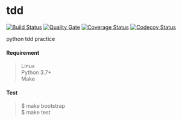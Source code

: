 # tdd

[![Build Status](https://travis-ci.org/zrma/tdd.svg?branch=master)](https://travis-ci.org/zrma/tdd)
[![Quality Gate](https://sonar.team504.com/api/badges/gate?key=tdd)](https://sonar.team504.com/dashboard?id=tdd)
[![Coverage Status](https://coveralls.io/repos/github/zrma/tdd/badge.svg?branch=master)](https://coveralls.io/github/zrma/tdd?branch=master)
[![Codecov Status](https://codecov.io/gh/zrma/tdd/branch/master/graphs/badge.svg)](https://codecov.io/gh/zrma/tdd)

python tdd practice

#### Requirement
> Linux  
> Python 3.7+  
> Make  

#### Test
> $ make bootstrap  
> $ make test
